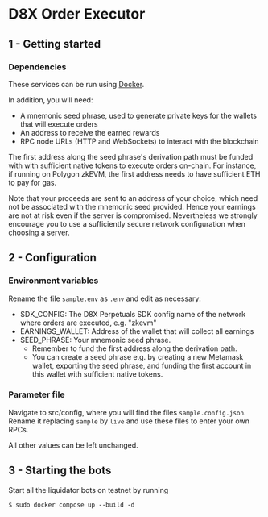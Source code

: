 # D8X Order Executor

## 1 - Getting started

### Dependencies

These services can be run using [Docker](https://docs.docker.com/get-docker/).

In addition, you will need:

- A mnemonic seed phrase, used to generate private keys for the wallets that will execute orders
- An address to receive the earned rewards
- RPC node URLs (HTTP and WebSockets) to interact with the blockchain

The first address along the seed phrase's derivation path must be funded with with sufficient native tokens to execute orders on-chain. For instance, if running on Polygon zkEVM, the first address needs to have sufficient ETH to pay for gas.

Note that your proceeds are sent to an address of your choice, which need not be associated with the mnemonic seed provided. Hence your earnings are not at risk even if the server is compromised. Nevertheless we strongly encourage you to use a sufficiently secure network configuration when choosing a server.

## 2 - Configuration

### Environment variables

Rename the file `sample.env` as `.env` and edit as necessary:

- SDK_CONFIG: The D8X Perpetuals SDK config name of the network where orders are executed, e.g. "zkevm"
- EARNINGS_WALLET: Address of the wallet that will collect all earnings
- SEED_PHRASE: Your mnemonic seed phrase.
  - Remember to fund the first address along the derivation path.
  - You can create a seed phrase e.g. by creating a new Metamask wallet, exporting the seed phrase, and funding the first account in this wallet with sufficient native tokens.

### Parameter file

Navigate to src/config, where you will find the files `sample.config.json`. Rename it replacing `sample` by `live` and use these files to enter your own RPCs.

All other values can be left unchanged.

## 3 - Starting the bots

Start all the liquidator bots on testnet by running

```
$ sudo docker compose up --build -d
```
